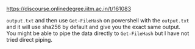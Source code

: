 https://discourse.onlinedegree.iitm.ac.in/t/161083

<code>output.txt</code> and then use <code>Get-FileHash</code> on powershell with the <code>output.txt</code> and it will use sha256 by default and give you the exact same output.<br/>
You might be able to pipe the data directly to <code>Get-FileHash</code> but I have not tried direct piping.